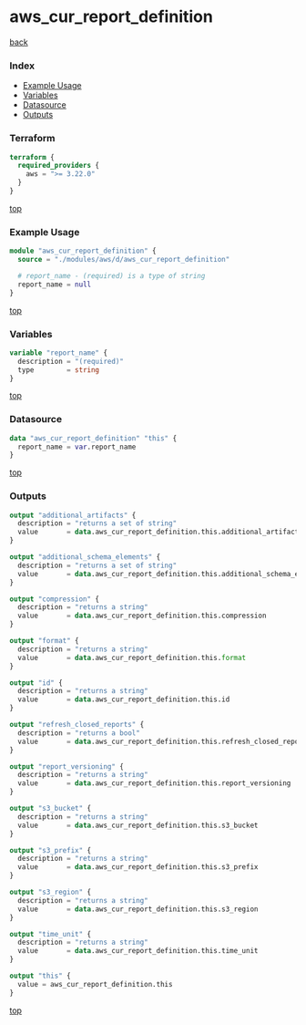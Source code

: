 # aws_cur_report_definition

[back](../aws.md)

### Index

- [Example Usage](#example-usage)
- [Variables](#variables)
- [Datasource](#datasource)
- [Outputs](#outputs)

### Terraform

```terraform
terraform {
  required_providers {
    aws = ">= 3.22.0"
  }
}
```

[top](#index)

### Example Usage

```terraform
module "aws_cur_report_definition" {
  source = "./modules/aws/d/aws_cur_report_definition"

  # report_name - (required) is a type of string
  report_name = null
}
```

[top](#index)

### Variables

```terraform
variable "report_name" {
  description = "(required)"
  type        = string
}
```

[top](#index)

### Datasource

```terraform
data "aws_cur_report_definition" "this" {
  report_name = var.report_name
}
```

[top](#index)

### Outputs

```terraform
output "additional_artifacts" {
  description = "returns a set of string"
  value       = data.aws_cur_report_definition.this.additional_artifacts
}

output "additional_schema_elements" {
  description = "returns a set of string"
  value       = data.aws_cur_report_definition.this.additional_schema_elements
}

output "compression" {
  description = "returns a string"
  value       = data.aws_cur_report_definition.this.compression
}

output "format" {
  description = "returns a string"
  value       = data.aws_cur_report_definition.this.format
}

output "id" {
  description = "returns a string"
  value       = data.aws_cur_report_definition.this.id
}

output "refresh_closed_reports" {
  description = "returns a bool"
  value       = data.aws_cur_report_definition.this.refresh_closed_reports
}

output "report_versioning" {
  description = "returns a string"
  value       = data.aws_cur_report_definition.this.report_versioning
}

output "s3_bucket" {
  description = "returns a string"
  value       = data.aws_cur_report_definition.this.s3_bucket
}

output "s3_prefix" {
  description = "returns a string"
  value       = data.aws_cur_report_definition.this.s3_prefix
}

output "s3_region" {
  description = "returns a string"
  value       = data.aws_cur_report_definition.this.s3_region
}

output "time_unit" {
  description = "returns a string"
  value       = data.aws_cur_report_definition.this.time_unit
}

output "this" {
  value = aws_cur_report_definition.this
}
```

[top](#index)